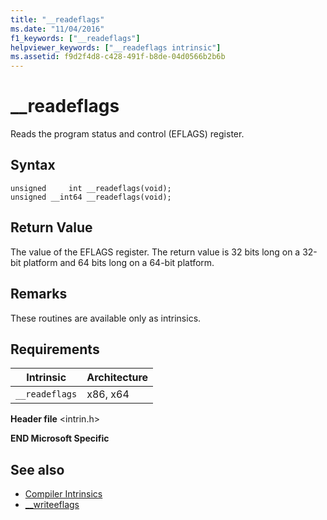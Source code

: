 ```yaml
---
title: "__readeflags"
ms.date: "11/04/2016"
f1_keywords: ["__readeflags"]
helpviewer_keywords: ["__readeflags intrinsic"]
ms.assetid: f9d2f4d8-c428-491f-b8de-04d0566b2b6b
---
```

# __readeflags

Reads the program status and control (EFLAGS) register.

## Syntax

```
unsigned     int __readeflags(void);
unsigned __int64 __readeflags(void);
```

## Return Value

The value of the EFLAGS register. The return value is 32 bits long on a 32-bit platform and 64 bits long on a 64-bit platform.

## Remarks

These routines are available only as intrinsics.

## Requirements

|Intrinsic|Architecture|
|---------------|------------------|
|`__readeflags`|x86, x64|

**Header file** \<intrin.h>

**END Microsoft Specific**

## See also

- [Compiler Intrinsics](../intrinsics/compiler-intrinsics.md)
- [__writeeflags](../intrinsics/writeeflags.md)
